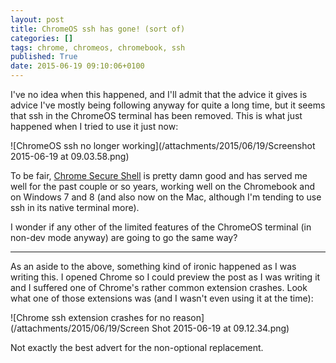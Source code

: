 ```yaml
---
layout: post
title: ChromeOS ssh has gone! (sort of)
categories: []
tags: chrome, chromeos, chromebook, ssh
published: True
date: 2015-06-19 09:10:06+0100
---
```


I've no idea when this happened, and I'll admit that the advice it gives is
advice I've mostly being following anyway for quite a long time, but it seems
that ssh in the ChromeOS terminal has been removed. This is what just happened
when I tried to use it just now:

![ChromeOS ssh no longer working](/attachments/2015/06/19/Screenshot 2015-06-19 at 09.03.58.png)

To be fair, [Chrome Secure Shell](https://chrome.google.com/webstore/detail/secure-shell/pnhechapfaindjhompbnflcldabbghjo?hl=en)
is pretty damn good and has served me well for the past couple or so years,
working well on the Chromebook and on Windows 7 and 8 (and also now on the Mac,
although I'm tending to use ssh in its native terminal more).

I wonder if any other of the limited features of the ChromeOS terminal (in
non-dev mode anyway) are going to go the same way?

---

As an aside to the above, something kind of ironic happened as I was writing
this. I opened Chrome so I could preview the post as I was writing it and
I suffered one of Chrome's rather common extension crashes. Look what one of
those extensions was (and I wasn't even using it at the time):

![Chrome ssh extension crashes for no reason](/attachments/2015/06/19/Screen Shot 2015-06-19 at 09.12.34.png)

Not exactly the best advert for the non-optional replacement.

[//]: # (2015-06-19-chromeos-ssh-has-gone-sort-of.md ends here)
